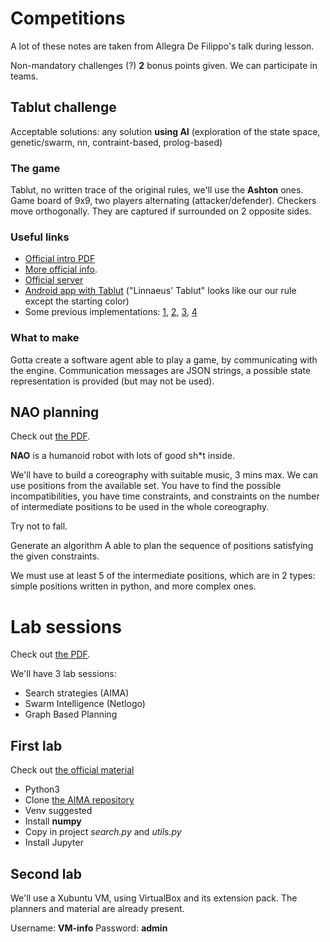 # Competitions 
A lot of these notes are taken from Allegra De Filippo's talk during lesson.

Non-mandatory challenges (?) **2** bonus points given. We can participate in teams.

## Tablut challenge

Acceptable solutions: any solution **using AI** (exploration of the state space, genetic/swarm, nn, contraint-based, prolog-based)

### The game

Tablut, no written trace of the original rules, we'll use the **Ashton** ones. Game board of 9x9, two players alternating (attacker/defender). Checkers move orthogonally. They are captured if surrounded on 2 opposite sides. 

### Useful links

- [Official intro PDF](https://virtuale.unibo.it/pluginfile.php/612250/mod_resource/content/1/ChallengeAITablut2020-2021.pdf)
- [More official info](http://ai.unibo.it/games/tablut).
- [Official server](https://github.com/AGalassi/TablutCompetition)
- [Android app with Tablut](https://play.google.com/store/apps/details?id=com.fellhuhn.hnefatafl) ("Linnaeus' Tablut" looks like our our rule except the starting color)
- Some previous implementations: [1](https://github.com/pptr3/TablutAI), [2](https://github.com/EleMisi/TablutAI), [3](https://github.com/AlessandroPomponio/B2P-Penicilin-Tablut-AI), [4](https://github.com/virtualms/Tablut2020_FrittoMisto)

### What to make

Gotta create a software agent able to play a game, by communicating with the engine. Communication messages are JSON strings, a possible state representation is provided (but may not be used). 

## NAO planning

Check out [the PDF](https://virtuale.unibo.it/pluginfile.php/612248/mod_resource/content/1/NAOPlanningChallenge2020-2021.pdf).

**NAO** is a humanoid robot with lots of good sh*t inside. 

We'll have to build a coreography with suitable music, 3 mins max. We can use positions from the available set. You have to find the possible incompatibilities, you have time constraints, and constraints on the number of intermediate positions to be used in the whole coreography. 

Try not to fall. 

Generate an algorithm A able to plan the sequence of positions satisfying the given constraints. 

We must use at least 5 of the intermediate positions, which are in 2 types: simple positions written in python, and more complex ones.

# Lab sessions

Check out [the PDF](https://virtuale.unibo.it/pluginfile.php/612251/mod_resource/content/1/Lab-VirtualMachineInstallation%2BRequirements.pdf).

We'll have 3 lab sessions:

- Search strategies (AIMA)
- Swarm Intelligence (Netlogo)
- Graph Based Planning

## First lab

Check out [the official material](https://virtuale.unibo.it/mod/folder/view.php?id=411632)

- Python3
- Clone [the AIMA repository](https://github.com/aimacode/aima-python)
- Venv suggested
- Install **numpy**
- Copy in project *search.py* and *utils.py*
- Install Jupyter

## Second lab

We'll use a Xubuntu VM, using VirtualBox and its extension pack. The planners and material are already present.

Username: **VM-info**	Password: **admin**



